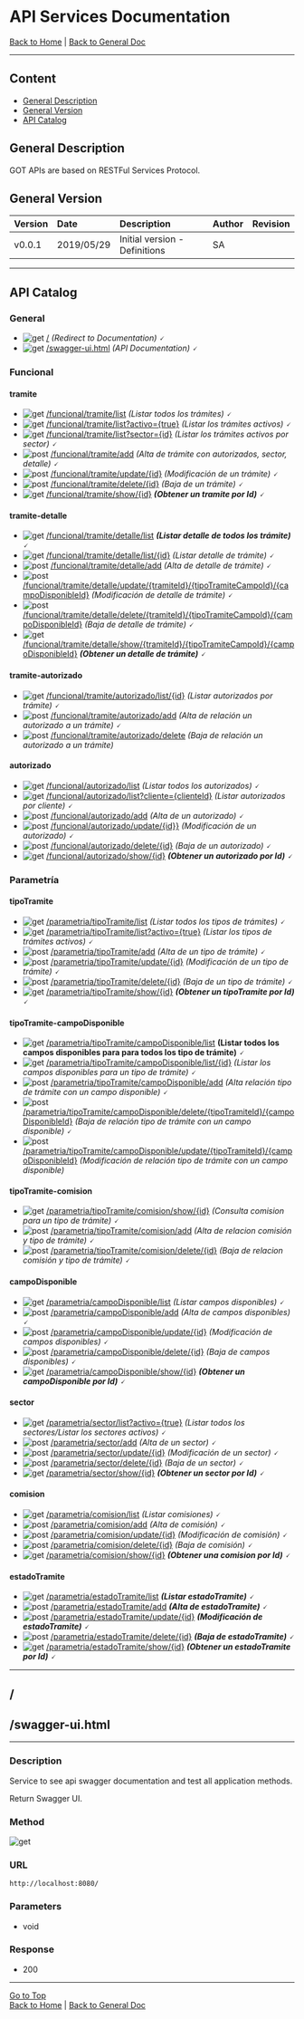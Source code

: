 # API Services Documentation 

[Back to Home](/README.md) | [Back to General Doc](/docs/readme.md)

---
## Content

- [General Description](#markdown-header-general-description)
- [General Version](#markdown-header-general-version)
- [API Catalog](#markdown-header-api-catalog)

## General Description
GOT APIs are based on RESTFul Services Protocol.

## General Version
| Version  |    Date    | Description                    |  Author     |   Revision   |
|----------|:-----------|:-------------------------------|:------------|--------------|
| v0.0.1   | 2019/05/29 | Initial version - Definitions  |    SA       |              |

--- 
## API Catalog

### General
* ![get](../images/method-get.png "get")  [/](#markdown-header-api-/swagger-ui.html) *(Redirect to Documentation)* 🗸
* ![get](../images/method-get.png "get")  [/swagger-ui.html](#markdown-header-api-/swagger-ui.html) *(API Documentation)* 🗸

### Funcional
#### tramite
* ![get](../images/method-get.png "get")    [/funcional/tramite/list](/docs/markdown/api/accion-api.md) *(Listar todos los trámites)* 🗸
* ![get](../images/method-get.png "get")    [/funcional/tramite/list?activo={true}](/docs/markdown/api/accion-api.md) *(Listar los trámites activos)* 🗸
* ![get](../images/method-get.png "get")    [/funcional/tramite/list?sector={id}](/docs/markdown/api/accion-api.md)  *(Listar los trámites activos por sector)* 🗸
* ![post](../images/method-post.png "post") [/funcional/tramite/add](/docs/markdown/api/accion-api.md)  *(Alta de trámite con autorizados, sector, detalle)* 🗸
* ![post](../images/method-post.png "post") [/funcional/tramite/update/{id}](/docs/markdown/api/accion-api.md) *(Modificación de un trámite)* 🗸
* ![post](../images/method-post.png "post") [/funcional/tramite/delete/{id}](/docs/markdown/api/accion-api.md) *(Baja de un trámite)* 🗸
* ![get](../images/method-get.png "get")    [/funcional/tramite/show/{id}](/docs/markdown/api/accion-api.md)  ***(Obtener un tramite por Id)*** 🗸
#### tramite-detalle
* ![get](../images/method-get.png "get")    [/funcional/tramite/detalle/list](/docs/markdown/api/accion-api.md)  ***(Listar detalle de todos los trámite)*** 🗸
* ![get](../images/method-get.png "get")    [/funcional/tramite/detalle/list/{id}](/docs/markdown/api/accion-api.md)  *(Listar detalle de trámite)* 🗸
* ![post](../images/method-post.png "post") [/funcional/tramite/detalle/add](/docs/markdown/api/accion-api.md)  *(Alta de detalle de trámite)* 🗸
* ![post](../images/method-post.png "post") [/funcional/tramite/detalle/update/{tramiteId}/{tipoTramiteCampoId}/{campoDisponibleId}](/docs/markdown/api/accion-api.md)  *(Modificación de detalle de trámite)* 🗸
* ![post](../images/method-post.png "post") [/funcional/tramite/detalle/delete/{tramiteId}/{tipoTramiteCampoId}/{campoDisponibleId}](/docs/markdown/api/accion-api.md)  *(Baja de detalle de trámite)* 🗸
* ![get](../images/method-get.png "get")    [/funcional/tramite/detalle/show/{tramiteId}/{tipoTramiteCampoId}/{campoDisponibleId}](/docs/markdown/api/accion-api.md)  ***(Obtener un detalle de trámite)*** 🗸
#### tramite-autorizado
* ![get](../images/method-get.png "get")    [/funcional/tramite/autorizado/list/{id}](/docs/markdown/api/accion-api.md)  *(Listar autorizados por trámite)* 🗸
* ![post](../images/method-post.png "post") [/funcional/tramite/autorizado/add](/docs/markdown/api/accion-api.md)  *(Alta de relación un autorizado a un trámite)* 🗸
* ![post](../images/method-post.png "post") [/funcional/tramite/autorizado/delete](/docs/markdown/api/accion-api.md)  *(Baja de relación un autorizado a un trámite)*
#### autorizado
* ![get](../images/method-get.png "get")    [/funcional/autorizado/list](/docs/markdown/api/accion-api.md)  *(Listar todos los autorizados)* 🗸
* ![get](../images/method-get.png "get")    [/funcional/autorizado/list?cliente={clienteId}](/docs/markdown/api/accion-api.md)  *(Listar autorizados por cliente)* 🗸
* ![post](../images/method-post.png "post") [/funcional/autorizado/add](/docs/markdown/api/accion-api.md)  *(Alta de un autorizado)* 🗸
* ![post](../images/method-post.png "post") [/funcional/autorizado/update/{id}}](/docs/markdown/api/accion-api.md)  *(Modificación de un autorizado)* 🗸
* ![post](../images/method-post.png "post") [/funcional/autorizado/delete/{id}](/docs/markdown/api/accion-api.md)  *(Baja de un autorizado)* 🗸
* ![get](../images/method-get.png "get")    [/funcional/autorizado/show/{id}](/docs/markdown/api/accion-api.md)  ***(Obtener un autorizado por Id)*** 🗸

### Parametría
#### tipoTramite
* ![get](../images/method-get.png "get")    [/parametria/tipoTramite/list](/docs/markdown/api/accion-api.md)  *(Listar todos los tipos de trámites)* 🗸
* ![get](../images/method-get.png "get")    [/parametria/tipoTramite/list?activo={true}](/docs/markdown/api/accion-api.md)  *(Listar los tipos de trámites activos)* 🗸
* ![post](../images/method-post.png "post") [/parametria/tipoTramite/add](/docs/markdown/api/accion-api.md)  *(Alta de un tipo de trámite)* 🗸
* ![post](../images/method-post.png "post") [/parametria/tipoTramite/update/{id}](/docs/markdown/api/accion-api.md)  *(Modificación de un tipo de trámite)* 🗸
* ![post](../images/method-post.png "post") [/parametria/tipoTramite/delete/{id}](/docs/markdown/api/accion-api.md)  *(Baja de un tipo de trámite)* 🗸
* ![get](../images/method-get.png "get")    [/parametria/tipoTramite/show/{id}](/docs/markdown/api/accion-api.md)  ***(Obtener un tipoTramite por Id)*** 🗸
#### tipoTramite-campoDisponible
* ![get](../images/method-get.png "get")    [/parametria/tipoTramite/campoDisponible/list](/docs/markdown/api/accion-api.md)  **(Listar todos los campos disponibles para para todos los tipo de trámite)** 🗸
* ![get](../images/method-get.png "get")    [/parametria/tipoTramite/campoDisponible/list/{id}](/docs/markdown/api/accion-api.md)  *(Listar los campos disponibles para un tipo de trámite)* 🗸
* ![post](../images/method-post.png "post") [/parametria/tipoTramite/campoDisponible/add](/docs/markdown/api/accion-api.md)  *(Alta relación tipo de trámite con un campo disponible)* 🗸
* ![post](../images/method-post.png "post") [/parametria/tipoTramite/campoDisponible/delete/{tipoTramiteId}/{campoDisponibleId}](/docs/markdown/api/accion-api.md)  *(Baja de relación tipo de trámite con un campo disponible)* 🗸
* ![post](../images/method-post.png "post") [/parametria/tipoTramite/campoDisponible/update/{tipoTramiteId}/{campoDisponibleId}](/docs/markdown/api/accion-api.md)  *(Modificación de relación tipo de trámite con un campo disponible)*
#### tipoTramite-comision
* ![get](../images/method-get.png "get")    [/parametria/tipoTramite/comision/show/{id}](/docs/markdown/api/accion-api.md)  *(Consulta comision para un tipo de trámite)* 🗸
* ![post](../images/method-post.png "post") [/parametria/tipoTramite/comision/add](/docs/markdown/api/accion-api.md)  *(Alta de relacion comisión y tipo de trámite)* 🗸
* ![post](../images/method-post.png "post") [/parametria/tipoTramite/comision/delete/{id}](/docs/markdown/api/accion-api.md)  *(Baja de relacion comisión y tipo de trámite)* 🗸
#### campoDisponible
* ![get](../images/method-get.png "get")    [/parametria/campoDisponible/list](/docs/markdown/api/accion-api.md)  *(Listar campos disponibles)* 🗸
* ![post](../images/method-post.png "post") [/parametria/campoDisponible/add](/docs/markdown/api/accion-api.md)  *(Alta de campos disponibles)* 🗸
* ![post](../images/method-post.png "post") [/parametria/campoDisponible/update/{id}](/docs/markdown/api/accion-api.md)  *(Modificación de campos disponibles)* 🗸
* ![post](../images/method-post.png "post") [/parametria/campoDisponible/delete/{id}](/docs/markdown/api/accion-api.md)  *(Baja de campos disponibles)* 🗸
* ![get](../images/method-get.png "get")    [/parametria/campoDisponible/show/{id}](/docs/markdown/api/accion-api.md)  ***(Obtener un campoDisponible por Id)*** 🗸
#### sector
* ![get](../images/method-get.png "get")    [/parametria/sector/list?activo={true}](/docs/markdown/api/accion-api.md)  *(Listar todos los sectores/Listar los sectores activos)* 🗸
* ![post](../images/method-post.png "post") [/parametria/sector/add](/docs/markdown/api/accion-api.md)  *(Alta de un sector)* 🗸
* ![post](../images/method-post.png "post") [/parametria/sector/update/{id}](/docs/markdown/api/accion-api.md)  *(Modificación de un sector)* 🗸
* ![post](../images/method-post.png "post") [/parametria/sector/delete/{id}](/docs/markdown/api/accion-api.md)  *(Baja de un sector)* 🗸
* ![get](../images/method-get.png "get")    [/parametria/sector/show/{id}](/docs/markdown/api/accion-api.md)  ***(Obtener un sector por Id)*** 🗸
#### comision
* ![get](../images/method-get.png "get")    [/parametria/comision/list](/docs/markdown/api/accion-api.md)  *(Listar comisiones)* 🗸
* ![post](../images/method-post.png "post") [/parametria/comision/add](/docs/markdown/api/accion-api.md)  *(Alta de comisión)* 🗸
* ![post](../images/method-post.png "post") [/parametria/comision/update/{id}](/docs/markdown/api/accion-api.md)  *(Modificación de comisión)* 🗸
* ![post](../images/method-post.png "post") [/parametria/comision/delete/{id}](/docs/markdown/api/accion-api.md)  *(Baja de comisión)* 🗸
* ![get](../images/method-get.png "get")    [/parametria/comision/show/{id}](/docs/markdown/api/accion-api.md)  ***(Obtener una comision por Id)*** 🗸
#### estadoTramite
* ![get](../images/method-get.png "get")    [/parametria/estadoTramite/list](/docs/markdown/api/accion-api.md) ***(Listar estadoTramite)*** 🗸
* ![post](../images/method-post.png "post") [/parametria/estadoTramite/add](/docs/markdown/api/accion-api.md)  ***(Alta de estadoTramite)*** 🗸
* ![post](../images/method-post.png "post") [/parametria/estadoTramite/update/{id}](/docs/markdown/api/accion-api.md) ***(Modificación de estadoTramite)*** 🗸
* ![post](../images/method-post.png "post") [/parametria/estadoTramite/delete/{id}](/docs/markdown/api/accion-api.md)  ***(Baja de estadoTramite)*** 🗸
* ![get](../images/method-get.png "get")    [/parametria/estadoTramite/show/{id}](/docs/markdown/api/accion-api.md)  ***(Obtener un estadoTramite por Id)*** 🗸


---
## /
## /swagger-ui.html
---
### Description
Service to see api swagger documentation and test all application methods.
 
Return Swagger UI.

### Method
![get](../images/method-get.png "get")
### URL
    http://localhost:8080/
### Parameters
- void

### Response
- 200 
         
---
[Go to Top](#markdown-header-api-services-documentation-pagossucursal)  
[Back to Home](/README.md) | [Back to General Doc](/docs/readme.md)